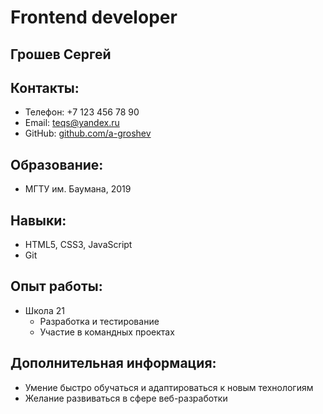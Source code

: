 # Frontend developer

## Грошев Сергей
## Контакты:
- Телефон: +7 123 456 78 90
- Email: teqs@yandex.ru
- GitHub: [github.com/a-groshev](https://github.com/a-groshev)

## Образование:
- МГТУ им. Баумана, 2019

## Навыки:
- HTML5, CSS3, JavaScript
- Git

## Опыт работы:
- Школа 21
  - Разработка и тестирование
  - Участие в командных проектах
  
## Дополнительная информация:
- Умение быстро обучаться и адаптироваться к новым технологиям
- Желание развиваться в сфере веб-разработки